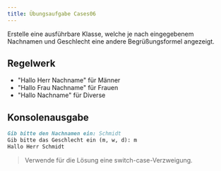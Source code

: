 ```yaml
---
title: Übungsaufgabe Cases06
---
```


Erstelle eine ausführbare Klasse, welche je nach eingegebenem Nachnamen und Geschlecht eine andere Begrüßungsformel angezeigt.

## Regelwerk
- "Hallo Herr Nachname" für Männer
- "Hallo Frau Nachname" für Frauen
- "Hallo Nachname" für Diverse

## Konsolenausgabe

```markdown
Gib bitte den Nachnamen ein: Schmidt
Gib bitte das Geschlecht ein (m, w, d): m
Hallo Herr Schmidt
```

> Verwende für die Lösung eine switch-case-Verzweigung.
